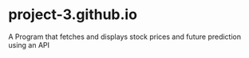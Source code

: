 # project-3.github.io
A Program that fetches and displays stock prices and future prediction using an API
